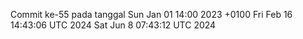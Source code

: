Commit ke-55 pada tanggal Sun Jan 01 14:00 2023 +0100
Fri Feb 16 14:43:06 UTC 2024
Sat Jun  8 07:43:12 UTC 2024
